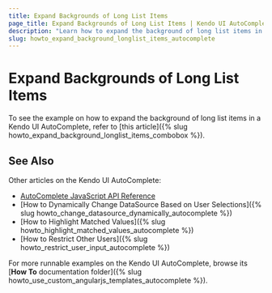 ```yaml
---
title: Expand Backgrounds of Long List Items
page_title: Expand Backgrounds of Long List Items | Kendo UI AutoComplete
description: "Learn how to expand the background of long list items in the Kendo UI ComboBox, AutoComplete, DropDownList, and MultiSelect widgets."
slug: howto_expand_background_longlist_items_autocomplete
---
```


# Expand Backgrounds of Long List Items

To see the example on how to expand the background of long list items in a Kendo UI AutoComplete, refer to [this article]({% slug howto_expand_background_longlist_items_combobox %}).

## See Also

Other articles on the Kendo UI AutoComplete:

* [AutoComplete JavaScript API Reference](/api/javascript/ui/autocomplete)
* [How to Dynamically Change DataSource Based on User Selections]({% slug howto_change_datasource_dynamically_autocomplete %})
* [How to Highlight Matched Values]({% slug howto_highlight_matched_values_autocomplete %})
* [How to Restrict Other Users]({% slug howto_restrict_user_input_autocomplete %})

For more runnable examples on the Kendo UI AutoComplete, browse its [**How To** documentation folder]({% slug howto_use_custom_angularjs_templates_autocomplete %}).
